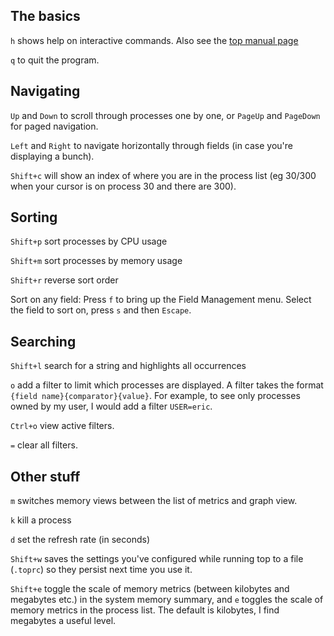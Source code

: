 ## The basics

`h` shows help on interactive commands. Also see the [top manual page](http://man7.org/linux/man-pages/man1/top.1.html)

`q` to quit the program.

## Navigating

`Up` and `Down` to scroll through processes one by one, or `PageUp` and `PageDown` for paged navigation. 

`Left` and `Right` to navigate horizontally through fields (in case you're displaying a bunch).

`Shift+c` will show an index of where you are in the process list (eg 30/300 when your cursor is on process 30 and there are 300).

## Sorting 

`Shift+p` sort processes by CPU usage

`Shift+m` sort processes by memory usage

`Shift+r` reverse sort order

Sort on any field: Press `f` to bring up the Field Management menu. Select the field to sort on, press `s` and then `Escape`.

## Searching

`Shift+l` search for a string and highlights all occurrences

`o` add a filter to limit which processes are displayed. A filter takes the format `{field name}{comparator}{value}`. For example, to see only processes owned by my user, I would add a filter `USER=eric`.

`Ctrl+o` view active filters.

`=` clear all filters.

## Other stuff

`m` switches memory views between the list of metrics and graph view.

`k` kill a process

`d` set the refresh rate (in seconds)

`Shift+w` saves the settings you've configured while running top to a file (`.toprc`) so they persist next time you use it.

`Shift+e` toggle the scale of memory metrics (between kilobytes and megabytes etc.) in the system memory summary, and `e` toggles the scale of memory metrics in the process list. The default is kilobytes, I find megabytes a useful level.
